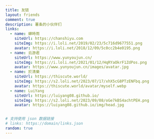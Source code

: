 ```yaml
---
title: 友链
layout: friends
comment: true
description: 薯条的小伙伴们
links:
  - name: 蝉時雨
    siteUrl: https://chanshiyu.com
    siteImg: https://i.loli.net/2019/02/23/5c716d9677551.png
    avatar: https://i.loli.net/2018/12/09/5c0cc2b4e0195.png
  - name: 云游君
    siteUrl: https://www.yunyoujun.cn/
    siteImg: https://i.loli.net/2021/01/12/HqRYaOkrF1ZdPos.png
    avatar: https://www.yunyoujun.cn/images/avatar.jpg
  - name: 於清樂
    siteUrl: https://thiscute.world/
    siteImg: https://s2.loli.net/2023/07/17/xhX5cG8PTzENFbq.png
    avatar: https://thiscute.world/avatar/myself.webp
  - name: LuiYang
    siteUrl: https://luiyang08.github.io/
    siteImg: https://s2.loli.net/2023/09/08/oGe7kBS4achtPEH.png
    avatar: https://luiyang08.github.io/img/head.jpg


# 支持使用 json 数据链接
# links: https://domain/links.json
random: true
---
```

